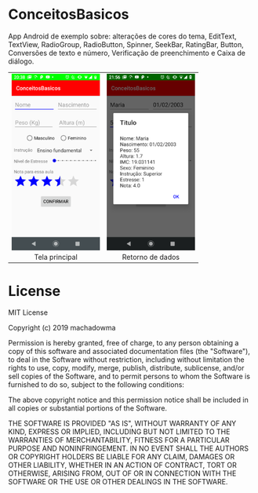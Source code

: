 # ConceitosBasicos
App Android de exemplo sobre: alterações de cores do tema, EditText, TextView, RadioGroup, RadioButton, Spinner, SeekBar, RatingBar, Button, Conversões de texto e número, Verificação de preenchimento e Caixa de diálogo.

<table>
<tr align=center>
<td><img src="https://github.com/machadowma/ConceitosBasicos/blob/master/tela_principal.png" align="left" height="360" width="180" ></td>
<td><img src="https://github.com/machadowma/ConceitosBasicos/blob/master/tela_principal_2.png" align="left" height="360" width="180"> </td>
</tr>
<tr align=center>
<td>Tela principal</td>
<td>Retorno de dados</td>
</tr>
</table>

# License
MIT License

Copyright (c) 2019 machadowma

Permission is hereby granted, free of charge, to any person obtaining a copy
of this software and associated documentation files (the "Software"), to deal
in the Software without restriction, including without limitation the rights
to use, copy, modify, merge, publish, distribute, sublicense, and/or sell
copies of the Software, and to permit persons to whom the Software is
furnished to do so, subject to the following conditions:

The above copyright notice and this permission notice shall be included in all
copies or substantial portions of the Software.

THE SOFTWARE IS PROVIDED "AS IS", WITHOUT WARRANTY OF ANY KIND, EXPRESS OR
IMPLIED, INCLUDING BUT NOT LIMITED TO THE WARRANTIES OF MERCHANTABILITY,
FITNESS FOR A PARTICULAR PURPOSE AND NONINFRINGEMENT. IN NO EVENT SHALL THE
AUTHORS OR COPYRIGHT HOLDERS BE LIABLE FOR ANY CLAIM, DAMAGES OR OTHER
LIABILITY, WHETHER IN AN ACTION OF CONTRACT, TORT OR OTHERWISE, ARISING FROM,
OUT OF OR IN CONNECTION WITH THE SOFTWARE OR THE USE OR OTHER DEALINGS IN THE
SOFTWARE.
